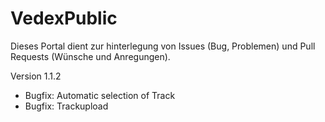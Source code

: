 # VedexPublic

Dieses Portal dient zur hinterlegung von Issues (Bug, Problemen) und Pull Requests (Wünsche und Anregungen).

Version 1.1.2
- Bugfix: Automatic selection of Track
- Bugfix: Trackupload
